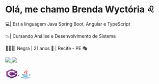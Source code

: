 # Olá, me chamo Brenda Wyctória ♌

💻| Est a linguagem Java Spring Boot, Angular e TypeScript

📉| Cursando Análise e Desenvolvimento de Sistema 

👩🏾‍💻| Negra | 21 anos 🎉 | Recife - PE 🎭

<div>
  <a href="https://github.com/BrendaWyctoria">
  <img height="150em" src="https://github-readme-stats.vercel.app/api?username=BrendaWyctoria&show_icons=true&theme=synthwave&include_all_commits=true&count_private=true"/>   
  <img height="150em" src="https://github-readme-stats.vercel.app/api/top-langs/?username=BrendaWyctoria&layout=compact&langs_count=7&theme=synthwave"/>
</div>

<div style="display: inline_block"><br> 
 <img align="center" alt="Rafa-Csharp" height="30" width="40" src="https://raw.githubusercontent.com/devicons/devicon/master/icons/csharp/csharp-original.svg">
 <img align="center" alt="Rafa-Csharp" height="30" width="40" src="https://raw.githubusercontent.com/devicons/devicon/1119b9f84c0290e0f0b38982099a2bd027a48bf1/icons/java/java-original.svg">
</div>


 
  
  
##

<div> 
